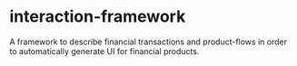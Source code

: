 # interaction-framework
A framework to describe financial transactions and product-flows in order to automatically generate UI for financial products.
